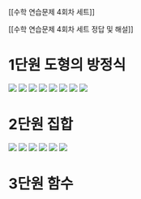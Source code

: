 
[[수학 연습문제 4회차 세트]]

[[수학 연습문제 4회차 세트 정답 및 해설]]

# 1단원 도형의 방정식

<img src="/2025 assets/JIHAKSA_공통수학2_고_교과서-17.jpg"/>

<img src="/2025 assets/JIHAKSA_공통수학2_고_교과서-21.jpg"/>

<img src="/2025 assets/JIHAKSA_공통수학2_고_교과서-26.jpg"/>

<img src="/2025 assets/JIHAKSA_공통수학2_고_교과서-30.jpg"/>

<img src="/2025 assets/JIHAKSA_공통수학2_고_교과서-36.jpg"/>

<img src="/2025 assets/JIHAKSA_공통수학2_고_교과서-47.jpg"/>

<img src="/2025 assets/JIHAKSA_공통수학2_고_교과서-48.jpg"/>

<img src="/2025 assets/JIHAKSA_공통수학2_고_교과서-49.jpg"/>




# 2단원 집합

<img src="/2025 assets/JIHAKSA_공통수학2_고_교과서-61.jpg"/>

<img src="/2025 assets/JIHAKSA_공통수학2_고_교과서-71.jpg"/>

<img src="/2025 assets/JIHAKSA_공통수학2_고_교과서-78.jpg"/>

<img src="/2025 assets/JIHAKSA_공통수학2_고_교과서-93.jpg"/>

<img src="/2025 assets/JIHAKSA_공통수학2_고_교과서-94.jpg"/>

<img src="/2025 assets/JIHAKSA_공통수학2_고_교과서-95.jpg"/>

# 3단원 함수